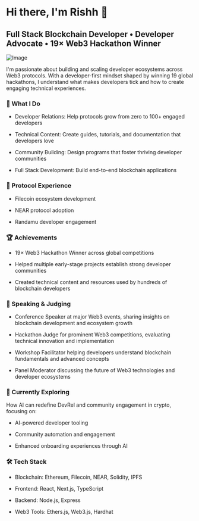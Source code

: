 # Hi there, I'm Rishh 👋

## Full Stack Blockchain Developer • Developer Advocate • 19× Web3 Hackathon Winner

![Image](https://github.com/user-attachments/assets/b513ba08-a9df-4917-b2f0-8bceb90d0173)

I'm passionate about building and scaling developer ecosystems across Web3 protocols. With a developer-first mindset shaped by winning 19 global hackathons, I understand what makes developers tick and how to create engaging technical experiences.

### 🔭 What I Do

- Developer Relations: Help protocols grow from zero to 100+ engaged developers

- Technical Content: Create guides, tutorials, and documentation that developers love

- Community Building: Design programs that foster thriving developer communities

- Full Stack Development: Build end-to-end blockchain applications

### 💼 Protocol Experience

- Filecoin ecosystem development

- NEAR protocol adoption

- Randamu developer engagement

### 🏆 Achievements

- 19× Web3 Hackathon Winner across global competitions

- Helped multiple early-stage projects establish strong developer communities

- Created technical content and resources used by hundreds of blockchain developers

### 🎤 Speaking & Judging

- Conference Speaker at major Web3 events, sharing insights on blockchain development and ecosystem growth

- Hackathon Judge for prominent Web3 competitions, evaluating technical innovation and implementation

- Workshop Facilitator helping developers understand blockchain fundamentals and advanced concepts

- Panel Moderator discussing the future of Web3 technologies and developer ecosystems

### 🌱 Currently Exploring

How AI can redefine DevRel and community engagement in crypto, focusing on:

- AI-powered developer tooling

- Community automation and engagement

- Enhanced onboarding experiences through AI

### 🛠️ Tech Stack

- Blockchain: Ethereum, Filecoin, NEAR, Solidity, IPFS

- Frontend: React, Next.js, TypeScript

- Backend: Node.js, Express

- Web3 Tools: Ethers.js, Web3.js, Hardhat
